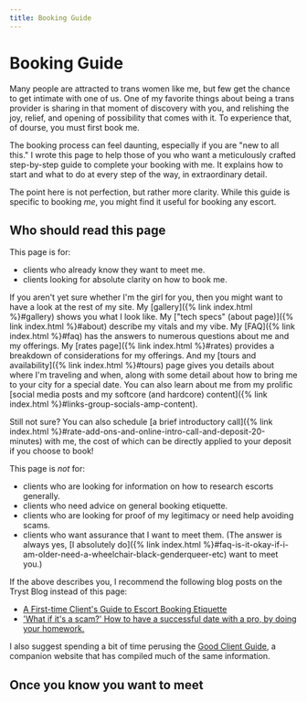 ```yaml
---
title: Booking Guide
---
```


# Booking Guide

Many people are attracted to trans women like me, but few get the chance to get intimate with one of us. One of my favorite things about being a trans provider is sharing in that moment of discovery with you, and relishing the joy, relief, and opening of possibility that comes with it. To experience that, of dourse, you must first book me.

The booking process can feel daunting, especially if you are "new to all this." I wrote this page to help those of you who want a meticulously crafted step-by-step guide to complete your booking with me. It explains how to start and what to do at every step of the way, in extraordinary detail.

The point here is not perfection, but rather more clarity. While this guide is specific to booking *me*, you might find it useful for booking any escort.

## Who should read this page

This page is for:

- clients who already know they want to meet me.
- clients looking for absolute clarity on how to book me.

If you aren't yet sure whether I'm the girl for you, then you might want to have a look at the rest of my site. My [gallery]({% link index.html %}#gallery) shows you what I look like. My ["tech specs" (about page)]({% link index.html %}#about) describe my vitals and my vibe. My [FAQ]({% link index.html %}#faq) has the answers to numerous questions about me and my offerings. My [rates page]({% link index.html %}#rates) provides a breakdown of considerations for my offerings. And my [tours and availability]({% link index.html %}#tours) page gives you details about where I'm traveling and when, along with some detail about how to bring me to your city for a special date. You can also learn about me from my prolific [social media posts and my softcore (and hardcore) content]({% link index.html %}#links-group-socials-amp-content).

Still not sure? You can also schedule [a brief introductory call]({% link index.html %}#rate-add-ons-and-online-intro-call-and-deposit-20-minutes) with me, the cost of which can be directly applied to your deposit if you choose to book!

This page is *not* for:

- clients who are looking for information on how to research escorts generally.
- clients who need advice on general booking etiquette.
- clients who are looking for proof of my legitimacy or need help avoiding scams.
- clients who want assurance that I want to meet them. (The answer is always yes, [I absolutely do]({% link index.html %}#faq-is-it-okay-if-i-am-older-need-a-wheelchair-black-genderqueer-etc) want to meet you.)

If the above describes you, I recommend the following blog posts on the Tryst Blog instead of this page:

- [A First-time Client's Guide to Escort Booking Etiquette](https://tryst.link/blog/a-first-time-clients-guide-to-escort-booking-etiquette-tryst-sex-work-blog/)
- ['What if it's a scam?' How to have a successful date with a pro, by doing your homework.](https://tryst.link/blog/what-if-its-a-scam-find-escort/)

I also suggest spending a bit of time perusing the [Good Client Guide](https://goodclientguide.com/), a companion website that has compiled much of the same information.

## Once you know you want to meet


